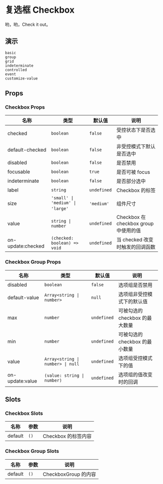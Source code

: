 # 复选框 Checkbox

哟，哟，Check it out。

## 演示

```demo
basic
group
grid
indeterminate
controlled
event
customize-value
```

## Props

### Checkbox Props

| 名称 | 类型 | 默认值 | 说明 |
| --- | --- | --- | --- |
| checked | `boolean` | `false` | 受控状态下是否选中 |
| default-checked | `boolean` | `false` | 非受控模式下默认是否选中 |
| disabled | `boolean` | `false` | 是否禁用 |
| focusable | `boolean` | `true` | 是否可被 focus |
| indeterminate | `boolean` | `false` | 是否部分选中 |
| label | `string` | `undefined` | Checkbox 的标签 |
| size  | `'small' \| 'medium' \| 'large'`  | `'medium'`  | 组件尺寸 |
| value | `string \| number` | `undefined` | Checkbox 在 checkbox group 中使用的值 |
| on-update:checked | `(checked: boolean) => void` | `undefined` | 当 checked 改变时触发的回调函数 |

### Checkbox Group Props

| 名称 | 类型 | 默认值 | 说明 |
| --- | --- | --- | --- |
| disabled | `boolean` | `false` | 选项组是否禁用 |
| default-value | `Array<string \| number>` | `null` | 选项组非受控模式下的默认值 |
| max | `number` | `undefined` | 可被勾选的 checkbox 的最大数量 |
| min | `number` | `undefined` | 可被勾选的 checkbox 的最小数量 |
| value | `Array<string \| number> \| null` | `undefined` | 选项组受控模式下的值 |
| on-update:value | `(value: string \| number)` | `undefined` | 选项组的值改变时的回调 |

## Slots

### Checkbox Slots

| 名称    | 参数 | 说明                |
| ------- | ---- | ------------------- |
| default | `()` | Checkbox 的标签内容 |

### Checkbox Group Slots

| 名称    | 参数 | 说明                 |
| ------- | ---- | -------------------- |
| default | `()` | CheckboxGroup 的内容 |
